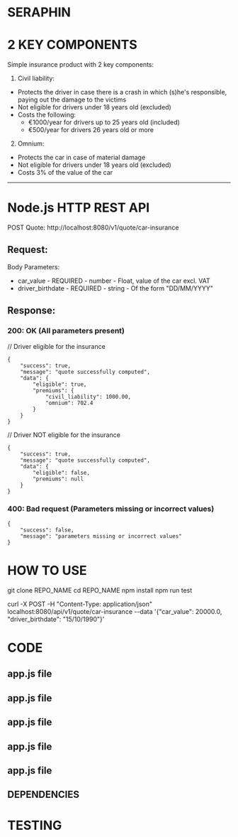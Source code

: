 # SERAPHIN

# 2 KEY COMPONENTS

Simple insurance product with 2 key components:
1) Civil liability:
- Protects the driver in case there is a crash in which (s)he's responsible, paying out the damage to the victims
- Not eligible for drivers under 18 years old (excluded)
- Costs the following:
    * €1000/year for drivers up to 25 years old (included)
    * €500/year for drivers 26 years old or more

2) Omnium:
- Protects the car in case of material damage
- Not eligible for drivers under 18 years old (excluded)
- Costs 3% of the value of the car

_________________________________________________________________

# Node.js HTTP REST API

POST Quote: http://localhost:8080/v1/quote/car-insurance

## Request:
Body Parameters:
- car_value - REQUIRED -  number - Float, value of the car excl. VAT
- driver_birthdate - REQUIRED - string - Of the form "DD/MM/YYYY"

## Response:
### 200: OK (All parameters present)
// Driver eligible for the insurance
    
    {
        "success": true,
        "message": "quote successfully computed",
        "data": {
            "eligible": true,
            "premiums": {
                "civil_liability": 1000.00,
                "omnium": 702.4
            }
        }
    }  

// Driver NOT eligible for the insurance
    
    {
        "success": true,
        "message": "quote successfully computed",
        "data": {
            "eligible": false,
            "premiums": null
        }
    }

### 400: Bad request (Parameters missing or incorrect values)
    {
        "success": false,
        "message": "parameters missing or incorrect values"
    }

# HOW TO USE

git clone REPO_NAME
cd REPO_NAME
npm install
npm run test

curl -X POST -H "Content-Type: application/json" localhost:8080/api/v1/quote/car-insurance --data '{"car_value": 20000.0, "driver_birthdate": "15/10/1990"}'

# CODE

## app.js file

## app.js file

## app.js file

## app.js file

## app.js file

## DEPENDENCIES

# TESTING



